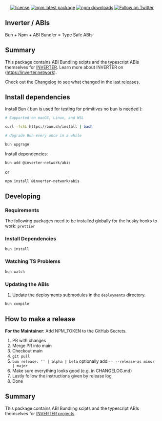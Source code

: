 <div align="center">

[![license](https://img.shields.io/badge/License-LGPL%20v3-blue)](/LICENSE.md)
[![npm latest package](https://img.shields.io/npm/v/@inverter-network/abis/latest.svg)](https://www.npmjs.com/package/@inverter-network/abis)
[![npm downloads](https://img.shields.io/npm/dm/@inverter-network/abis.svg)](https://www.npmjs.com/package/@inverter-network/abis)
[![Follow on Twitter](https://img.shields.io/twitter/follow/inverternetwork.svg?label=follow+INVERTER)](https://twitter.com/inverternetwork)

</div>

## Inverter / ABIs

Bun + Npm + ABI Bundler = Type Safe ABIs

## Summary

This package contains ABI Bundling scipts and the typescript ABIs themselves for [INVERTER](https://github.com/InverterNetwork).
Learn more about INVERTER on (https://inverter.network).

Check out the [Changelog](./CHANGELOG.md) to see what changed in the last releases.

## Install dependencies

Install Bun ( bun is used for testing for primitives no bun is needed ):

```bash
# Supported on macOS, Linux, and WSL

curl -fsSL https://bun.sh/install | bash

# Upgrade Bun every once in a while

bun upgrage

```

Install dependencies:

```bash
bun add @inverter-network/abis
```

or

```bash
npm install @inverter-network/abis
```

## Developing

### Requirements

The following packages need to be installed globally for the husky hooks to work: `prettier`

### Install Dependencies

```bash
bun install
```

### Watching TS Problems

```bash
bun watch
```

### Updating the ABIs

1. Update the deployments submodules in the `deployments` directory.

```bash
bun compile
```

## How to make a release

**For the Maintainer**: Add NPM_TOKEN to the GitHub Secrets.

1. PR with changes
2. Merge PR into main
3. Checkout main
4. `git pull`
5. `bun release: '' | alpha | beta` optionally add `-- --release-as minor | major`
6. Make sure everything looks good (e.g. in CHANGELOG.md)
7. Lastly follow the instructions given by release log
8. Done

## Summary

This package contains ABI Bundling scipts and the typescript ABIs themselves for [INVERTER projects](https://github.com/InverterNetwork).
